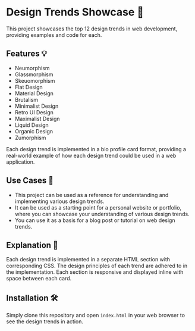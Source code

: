 # Design Trends Showcase 🎨

This project showcases the top 12 design trends in web development, providing examples and code for each.

## Features 💡

- Neumorphism
- Glassmorphism
- Skeuomorphism
- Flat Design
- Material Design
- Brutalism
- Minimalist Design
- Retro UI Design
- Maximalist Design
- Liquid Design
- Organic Design
- Zumorphism

Each design trend is implemented in a bio profile card format, providing a real-world example of how each design trend could be used in a web application.

## Use Cases 🚀

- This project can be used as a reference for understanding and implementing various design trends.
- It can be used as a starting point for a personal website or portfolio, where you can showcase your understanding of various design trends.
- You can use it as a basis for a blog post or tutorial on web design trends.

## Explanation 📖

Each design trend is implemented in a separate HTML section with corresponding CSS. The design principles of each trend are adhered to in the implementation. Each section is responsive and displayed inline with space between each card.

## Installation 🛠️

Simply clone this repository and open `index.html` in your web browser to see the design trends in action.
